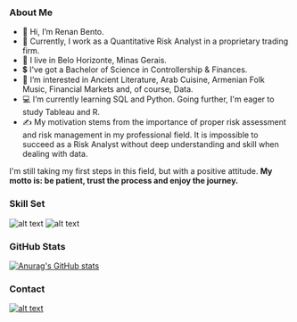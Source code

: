 ### About Me
- 👋 Hi, I’m Renan Bento.
- 💼 Currently, I work as a Quantitative Risk Analyst in a proprietary trading firm.
- 📍 I live in Belo Horizonte, Minas Gerais.
- 💲 I've got a Bachelor of Science in Controllership & Finances.  
- 👀 I’m interested in Ancient Literature, Arab Cuisine, Armenian Folk Music, Financial Markets and, of course, Data.  
- 💻 I’m currently learning SQL and Python. Going further, I'm eager to study Tableau and R.
- ✍ My motivation stems from the importance of proper risk assessment and risk management in my professional field. It is impossible to succeed as a Risk Analyst without deep understanding and skill when dealing with data.

I'm still taking my first steps in this field, but with a positive attitude. 
**My motto is: be patient, trust the process and enjoy the journey.**

### Skill Set 
![alt text](https://camo.githubusercontent.com/b48b6578442b6bd01b431da22b8f1e7d32f18934a012d18f712116976e881202/68747470733a2f2f696d672e736869656c64732e696f2f62616467652f2d507974686f6e2d3337373641423f266c6f676f3d507974686f6e266c6f676f436f6c6f723d464646464646 "Logo Title Text 1") ![alt text](https://camo.githubusercontent.com/4f93039d5c6915df077ecd3fdab45e4849ea944d686cdb577b1cba2e0dcfcc18/68747470733a2f2f696d672e736869656c64732e696f2f62616467652f2d4d7953716c2d3030334235373f266c6f676f3d4d7953514c266c6f676f436f6c6f723d464646464646 "Logo Title Text 1")

### GitHub Stats
[![Anurag's GitHub stats](https://github-readme-stats.vercel.app/api?username=renanpbento&show_icons=true&theme=tokyonight)](https://github.com/anuraghazra/github-readme-stats)

### Contact
[![alt text](https://camo.githubusercontent.com/979f0be9e6a548962eb1bea2fc42f9ee09f6e358cbf2b3ee4464fe8145a7a5e0/68747470733a2f2f696d672e736869656c64732e696f2f62616467652f2d4c696e6b6564496e2d626c75653f7374796c653d666c61742d737175617265266c6f676f3d4c696e6b6564696e266c6f676f436f6c6f723d7768697465266c696e6b3d68747470733a2f2f6c696e6b6564696e2e636f6d2f696e2f616c667265646f6d6e65746f)](https://www.linkedin.com/in/renan-bento/)

<!---
renanpbento/renanpbento is a ✨ special ✨ repository because its `README.md` (this file) appears on your GitHub profile.
You can click the Preview link to take a look at your changes.
--->
